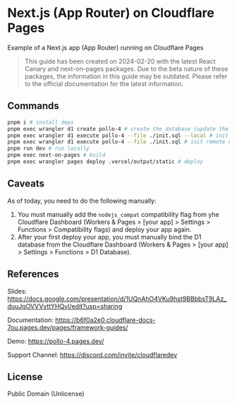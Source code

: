 # Next.js (App Router) on Cloudflare Pages

Example of a Next.js app (App Router) running on Cloudflare Pages

> This guide has been created on 2024-02-20 with the latest React Canary and next-on-pages packages. Due to the beta nature of these packages, the information in this guide may be outdated. Please refer to the official documentation for the latest information.

## Commands

```bash
pnpm i # install deps
pnpm exec wrangler d1 create pollo-4 # create the database (update the id in wrangler.toml)
pnpm exec wrangler d1 execute pollo-4 --file ./init.sql --local # init local db
pnpm exec wrangler d1 execute pollo-4 --file ./init.sql # init remote db (careful!)
pnpm run dev # run locally
pnpm exec next-on-pages # build
pnpm exec wrangler pages deploy .vercel/output/static # deploy
```

## Caveats

As of today, you need to do the following manually:

1. You must manually add the `nodejs_compat` compatibility flag from yhe Cloudflare Dashboard (Workers & Pages > [your app] > Settings > Functions > Compatibility flags) and deploy your app again.
2. After your first deploy your app, you must manually bind the D1 database from the Cloudflare Dashboard (Workers & Pages > [your app] > Settings > Functions > D1 Database).

## References

Slides: <https://docs.google.com/presentation/d/1UQnAhO4VKu9hst9BBbbsT9LAz_duuJgOVVVvttYHQvI/edit?usp=sharing>

Documentation: <https://b6f0a2e0.cloudflare-docs-7ou.pages.dev/pages/framework-guides/>

Demo: <https://pollo-4.pages.dev/>

Support Channel: <https://discord.com/invite/cloudflaredev>

## License

Public Domain (Unlicense)
